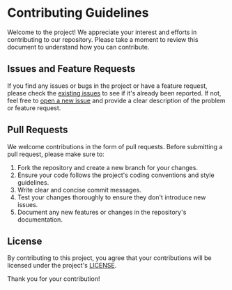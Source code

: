 # Contributing Guidelines

Welcome to the project! We appreciate your interest and efforts in contributing to our repository. Please take a moment to review this document to understand how you can contribute.

## Issues and Feature Requests

If you find any issues or bugs in the project or have a feature request, please check the [existing issues](https://github.com/bistecglobal/blockchain-certificates-issuer/issues) to see if it's already been reported. If not, feel free to [open a new issue](https://github.com/bistecglobal/blockchain-certificates-issuer/issues/new) and provide a clear description of the problem or feature request.

## Pull Requests

We welcome contributions in the form of pull requests. Before submitting a pull request, please make sure to:

1. Fork the repository and create a new branch for your changes.
2. Ensure your code follows the project's coding conventions and style guidelines.
3. Write clear and concise commit messages.
4. Test your changes thoroughly to ensure they don't introduce new issues.
5. Document any new features or changes in the repository's documentation.

## License

By contributing to this project, you agree that your contributions will be licensed under the project's [LICENSE](https://github.com/bistecglobal/blockchain-certificates-issuer/blob/main/LICENSE).

Thank you for your contribution!
